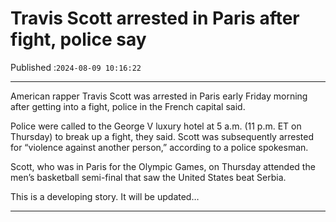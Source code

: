 # Travis Scott arrested in Paris after fight, police say

Published :`2024-08-09 10:16:22`

---

American rapper Travis Scott was arrested in Paris early Friday morning after getting into a fight, police in the French capital said.

Police were called to the George V luxury hotel at 5 a.m. (11 p.m. ET on Thursday) to break up a fight, they said. Scott was subsequently arrested for “violence against another person,” according to a police spokesman.

Scott, who was in Paris for the Olympic Games, on Thursday attended the men’s basketball semi-final that saw the United States beat Serbia.

This is a developing story. It will be updated…

---

